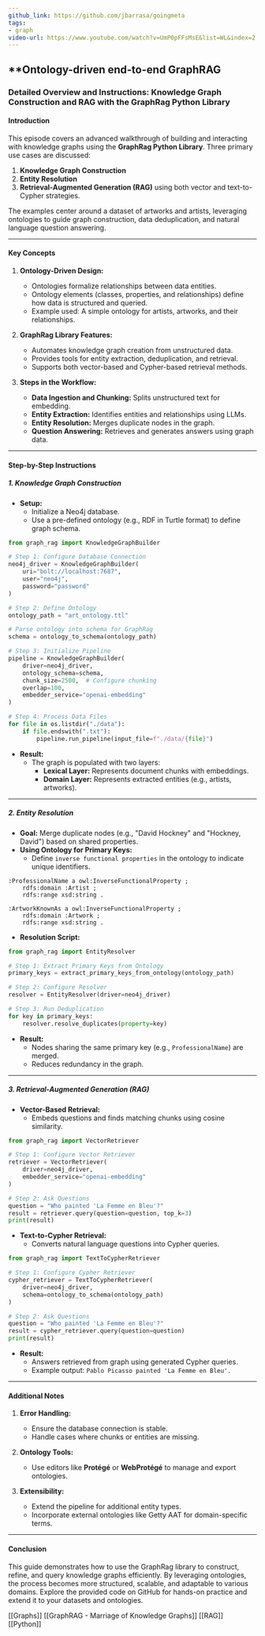 ```yaml
---
github_link: https://github.com/jbarrasa/goingmeta
tags:
- graph
video-url: https://www.youtube.com/watch?v=UmP0pFFsMsE&list=WL&index=2
---
```

## **Ontology-driven end-to-end GraphRAG

### Detailed Overview and Instructions: Knowledge Graph Construction and RAG with the GraphRag Python Library

#### **Introduction**

This episode covers an advanced walkthrough of building and interacting with knowledge graphs using the **GraphRag Python Library**. Three primary use cases are discussed:

1. **Knowledge Graph Construction**
2. **Entity Resolution**
3. **Retrieval-Augmented Generation (RAG)** using both vector and text-to-Cypher strategies.

The examples center around a dataset of artworks and artists, leveraging ontologies to guide graph construction, data deduplication, and natural language question answering.

---

#### **Key Concepts**

1. **Ontology-Driven Design:**
   - Ontologies formalize relationships between data entities.
   - Ontology elements (classes, properties, and relationships) define how data is structured and queried.
   - Example used: A simple ontology for artists, artworks, and their relationships.

2. **GraphRag Library Features:**
   - Automates knowledge graph creation from unstructured data.
   - Provides tools for entity extraction, deduplication, and retrieval.
   - Supports both vector-based and Cypher-based retrieval methods.

3. **Steps in the Workflow:**
   - **Data Ingestion and Chunking:** Splits unstructured text for embedding.
   - **Entity Extraction:** Identifies entities and relationships using LLMs.
   - **Entity Resolution:** Merges duplicate nodes in the graph.
   - **Question Answering:** Retrieves and generates answers using graph data.

---

#### **Step-by-Step Instructions**

##### **1. Knowledge Graph Construction**

- **Setup:**
  - Initialize a Neo4j database.
  - Use a pre-defined ontology (e.g., RDF in Turtle format) to define graph schema.

```python
from graph_rag import KnowledgeGraphBuilder

# Step 1: Configure Database Connection
neo4j_driver = KnowledgeGraphBuilder(
    uri="bolt://localhost:7687",
    user="neo4j",
    password="password"
)

# Step 2: Define Ontology
ontology_path = "art_ontology.ttl"

# Parse ontology into schema for GraphRag
schema = ontology_to_schema(ontology_path)

# Step 3: Initialize Pipeline
pipeline = KnowledgeGraphBuilder(
    driver=neo4j_driver,
    ontology_schema=schema,
    chunk_size=2500,  # Configure chunking
    overlap=100,
    embedder_service="openai-embedding"
)

# Step 4: Process Data Files
for file in os.listdir("./data"):
    if file.endswith(".txt"):
        pipeline.run_pipeline(input_file=f"./data/{file}")
```

- **Result:**
  - The graph is populated with two layers:
    - **Lexical Layer:** Represents document chunks with embeddings.
    - **Domain Layer:** Represents extracted entities (e.g., artists, artworks).

---

##### **2. Entity Resolution**

- **Goal:** Merge duplicate nodes (e.g., "David Hockney" and "Hockney, David") based on shared properties.
- **Using Ontology for Primary Keys:**
  - Define `inverse functional properties` in the ontology to indicate unique identifiers.

```ttl
:ProfessionalName a owl:InverseFunctionalProperty ;
    rdfs:domain :Artist ;
    rdfs:range xsd:string .

:ArtworkKnownAs a owl:InverseFunctionalProperty ;
    rdfs:domain :Artwork ;
    rdfs:range xsd:string .
```

- **Resolution Script:**

```python
from graph_rag import EntityResolver

# Step 1: Extract Primary Keys from Ontology
primary_keys = extract_primary_keys_from_ontology(ontology_path)

# Step 2: Configure Resolver
resolver = EntityResolver(driver=neo4j_driver)

# Step 3: Run Deduplication
for key in primary_keys:
    resolver.resolve_duplicates(property=key)
```

- **Result:**
  - Nodes sharing the same primary key (e.g., `ProfessionalName`) are merged.
  - Reduces redundancy in the graph.

---

##### **3. Retrieval-Augmented Generation (RAG)**

- **Vector-Based Retrieval:**
  - Embeds questions and finds matching chunks using cosine similarity.

```python
from graph_rag import VectorRetriever

# Step 1: Configure Vector Retriever
retriever = VectorRetriever(
    driver=neo4j_driver,
    embedder_service="openai-embedding"
)

# Step 2: Ask Questions
question = "Who painted 'La Femme en Bleu'?"
result = retriever.query(question=question, top_k=3)
print(result)
```

- **Text-to-Cypher Retrieval:**
  - Converts natural language questions into Cypher queries.

```python
from graph_rag import TextToCypherRetriever

# Step 1: Configure Cypher Retriever
cypher_retriever = TextToCypherRetriever(
    driver=neo4j_driver,
    schema=ontology_to_schema(ontology_path)
)

# Step 2: Ask Questions
question = "Who painted 'La Femme en Bleu'?"
result = cypher_retriever.query(question=question)
print(result)
```

- **Result:**
  - Answers retrieved from graph using generated Cypher queries.
  - Example output: `Pablo Picasso painted 'La Femme en Bleu'.`

---

#### **Additional Notes**

1. **Error Handling:**
   - Ensure the database connection is stable.
   - Handle cases where chunks or entities are missing.

2. **Ontology Tools:**
   - Use editors like **Protégé** or **WebProtégé** to manage and export ontologies.

3. **Extensibility:**
   - Extend the pipeline for additional entity types.
   - Incorporate external ontologies like Getty AAT for domain-specific terms.

---

#### **Conclusion**

This guide demonstrates how to use the GraphRag library to construct, refine, and query knowledge graphs efficiently. By leveraging ontologies, the process becomes more structured, scalable, and adaptable to various domains. Explore the provided code on GitHub for hands-on practice and extend it to your datasets and ontologies.

[[Graphs]]  [[GraphRAG - Marriage of Knowledge Graphs]]   [[RAG]] [[Python]] 
